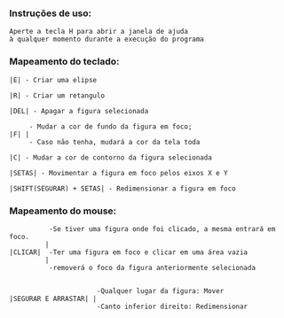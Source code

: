 ### Instruções de uso:

    Aperte a tecla H para abrir a janela de ajuda
    à qualquer momento durante a execução do programa

### Mapeamento do teclado:

    |E| - Criar uma elipse

    |R| - Criar um retangulo

    |DEL| - Apagar a figura selecionada

         - Mudar a cor de fundo da figura em foco;
    |F| |
         - Caso não tenha, mudará a cor da tela toda

    |C| - Mudar a cor de contorno da figura selecionada

    |SETAS| - Movimentar a figura em foco pelos eixos X e Y

    |SHIFT(SEGURAR) + SETAS| - Redimensionar a figura em foco

### Mapeamento do mouse:
              -Se tiver uma figura onde foi clicado, a mesma entrará em foco.
             |
    |CLICAR|  -Ter uma figura em foco e clicar em uma área vazia
             | 
              -removerá o foco da figura anteriormente selecionada


                          -Qualquer lugar da figura: Mover
    |SEGURAR E ARRASTAR| |
                          -Canto inferior direito: Redimensionar
